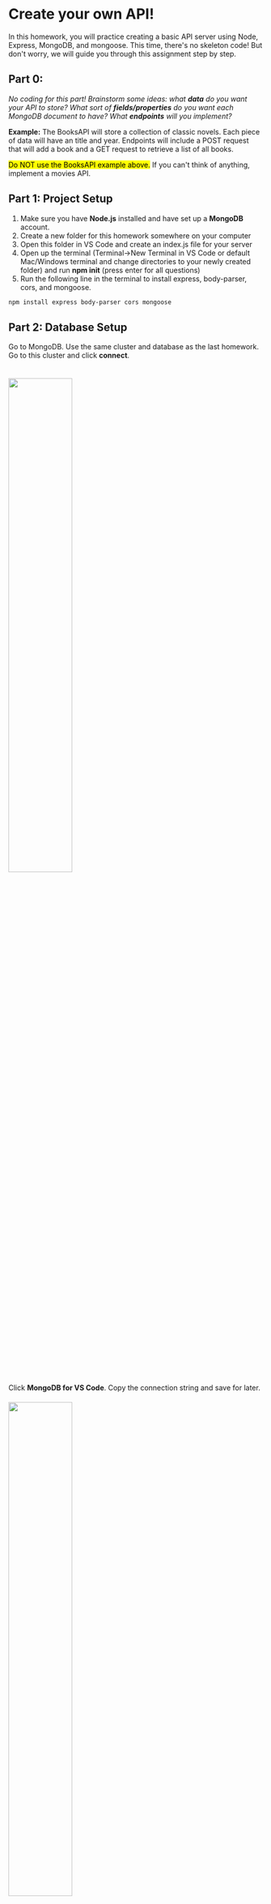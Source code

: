 # Create your own API!

In this homework, you will practice creating a basic API server using Node, Express, MongoDB, and mongoose. This time, there's no skeleton code! But don't worry, we will guide you through this assignment step by step.

## Part 0:

_No coding for this part! Brainstorm some ideas: what **data** do you want your API to store? What sort of **fields/properties** do you want each MongoDB document to have? What **endpoints** will you implement?_

**Example:**
The BooksAPI will store a collection of classic novels. Each piece of data will have an title and year. Endpoints will include a POST request that will add a book and a GET request to retrieve a list of all books.

<mark>Do NOT use the BooksAPI example above.</mark> If you can't think of anything, implement a movies API.

## Part 1: Project Setup

1. Make sure you have **Node.js** installed and have set up a **MongoDB** account.
2. Create a new folder for this homework somewhere on your computer
3. Open this folder in VS Code and create an index.js file for your server
4. Open up the terminal (Terminal->New Terminal in VS Code or default Mac/Windows terminal and change directories to your newly created folder) and run **npm init** (press enter for all questions)
5. Run the following line in the terminal to install express, body-parser, cors, and mongoose.
```bash
npm install express body-parser cors mongoose
```

## Part 2: Database Setup

Go to MongoDB. Use the same cluster and database as the last homework. Go to this cluster and click **connect**. <br></br>
<img src="/assets/hw7/connect-mongodb.png" style="width: 50%; padding: 20px 0;"/>

Click **MongoDB for VS Code**. Copy the connection string and save for later.
<img src="/assets/hw7/mongo-url.png" style="width: 50%; padding: 20px 0;"/>

## Part 3: Import modules + connect to MongoDB

Copy and paste this code into your **index.js file**. This code imports the necessary modules and connects to your MongoDB database.

```js
const express = require("express")
const app = express()

var cors = require("cors")
app.use(cors())

const mongoose = require("mongoose")

const bodyParser = require("body-parser")
app.use(bodyParser.urlencoded({ extended: false }))
app.use(bodyParser.json())

connect().catch(err => console.log(err))

async function connect() {
  await mongoose.connect(/* YOUR CONNECTION STRING HERE */)
  console.log("Successfully connected to MongoDB")
}
```

**Paste your connection string** into the appropriate place. Use the **same password** from the last homework. Note that this password is NOT your account password, but a user password. If you forgot it, on the side menu, go to Security->Database Access->Edit->Edit Password and create a new password.

## Part 4: Define a Schema and Model

Define a schema using Mongoose. The schema should include fields that make sense for **your own data and API**. Feel free to **copy-paste** all of the code in the spec, but modify to fit the data you want to store.

```js
const bookSchema = new mongoose.Schema({
  title: String,
  year: Number
});
```

Define a model using Mongoose.

```js
const Book = mongoose.model('Books', bookSchema);
```

## Part 5: Define a POST endpoint

Remember that in a POST request, the data that you want to save to your database will be found in **req.body** as a JavaScript object with key-value pairs.

```js
app.post("/new", async (req, res) => {
    // Here, we create a new Book from the mongoose model
    // and set its properties to whatever the user sent in the body of the POST request
    const newBook = new Book({
        title: req.body.title,
        year: req.body.year
    })
    // Then, we save the newly created document to the database
    await newBook.save()
    // Finally, we send the newBook data back to the user as a response in JSON format
    res.json(newBook) 
})
```

## Part 6: Define a GET endpoint

Define a GET endpoint that will retrieve all documents.

```js
app.get("/allBooks", async (req, res) => {
    const books = await Book.find()
    res.send(books)
})
```

## Part 6.5: Start your Server

```js
app.listen(3000, () => {
    console.log("Listening on port 3000")
})
```

_Run **node index.js** in the terminal._

 If an error occurs, it will be printed in the terminal. If the error looks like this: "MongooseServerSelectionError: Could not connect to any servers in your MongoDB Atlas cluster. One common reason is that you're trying to access the database from an IP that isn't whitelisted.", then follow these steps:
1. Go to MongoDB and on the side menu, go to Security->Network Access.
2. Click "+Add IP Address".
3. Copy your IP Address from [here](https://whatismyipaddress.com/).
4. Paste it into "Access List Entry" and click "Confirm".
5. Rerun **node index.js**. If you are getting the same error, click "+Add IP Address" and "Allow Access from Anywhere" and "Confirm".

## Part 7: Testing

Run **node index.js** and use Postman to test your API. Check your MongoDB collection to ensure that your POST requests are working.

<img src="/assets/hw8/book-post.png" style="width: 100%; padding: 20px 0;"/>
<img src="/assets/hw8/book-get.png" style="width: 100%; padding: 20px 0;"/>
<img src="/assets/hw8/book-mongo.png" style="width: 100%; padding: 20px 0;"/>


Congrats, you are done! Hopefully you have a fully functional server!

## OPTIONAL: Create a Frontend

Create an **index.html** and **scripts.js** file. Here is some basic frontend code. Modify it to fit your API.

```bash
<!DOCTYPE html>
<html lang="en">
<head>
    <meta charset="UTF-8">
    <meta name="viewport" content="width=device-width, initial-scale=1.0">
    <title>Books</title>
</head>
<body>
    <h1>Post a book</h1>
    <input id="input-title" type="text">
    <input id="input-year" type="text">
    <button id="submit-post-request">Submit</button>

    <h1>Get all books</h1>
    <button id="submit-get-request">Submit</button>
    <ul id="list"></ul>

    <script src="scripts.js"></script>
</body>
</html>
```

<br></br>

```bash
const inputTitle = document.getElementById("input-title")
const inputYear = document.getElementById("input-year")

const submitPostReq = document.getElementById("submit-post-request")
const submitGetReq = document.getElementById("submit-get-request")

const list = document.getElementById("list")

submitPostReq.addEventListener("click", async function () {
    let data = {"title": inputTitle.value, "year": inputYear.value}
    await fetch("http://localhost:3000/new", {
        method: 'POST',
            headers: {
                'Content-Type': 'application/json',
            },
            body: JSON.stringify(data),
    })
    inputTitle.value = ""
    inputYear.value = ""
});

submitGetReq.addEventListener("click", async function () {
    list.replaceChildren()
    const response = await fetch("http://localhost:3000/allBooks")
    const data = await response.json()
    for (let index = 0; index < data.length; index = index + 1) {
        const bookTitle = data[index].title
        const listElement = document.createElement("li")
        listElement.textContent = bookTitle
        list.appendChild(listElement)
    }
});

```

Run **node index.js**. Any errors will appear in the terminal. Use **console.log** in the scripts.js file to debug. Open the **index.html** file on a browser and play around with your app!

# Submission
For this homework, <mark>only submit your index.js file</mark>.

**To zip a folder/file:**
_**Windows:** Right-click the folder, select (or point to) Send to, and then select Compressed (zipped) folder._
_**macOS:** Control-click the folder  or tap it using two fingers, then choose Compress from the shortcut menu._

Upload the .zip file to [Gradescope](https://www.gradescope.com) :)